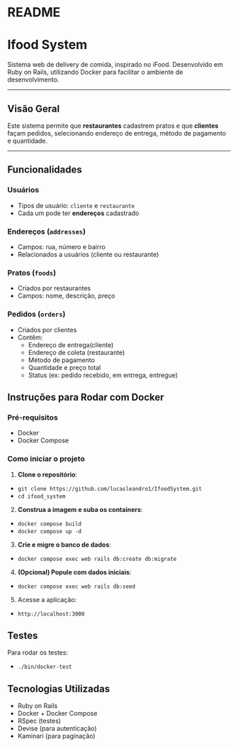 # README
# Ifood System

Sistema web de delivery de comida, inspirado no iFood. Desenvolvido em Ruby on Rails, utilizando Docker para facilitar o ambiente de desenvolvimento.

---

## Visão Geral

Este sistema permite que **restaurantes** cadastrem pratos e que **clientes** façam pedidos, selecionando endereço de entrega, método de pagamento e quantidade.

---

## Funcionalidades

### Usuários
- Tipos de usuário: `cliente` e `restaurante`
- Cada um pode ter **endereços** cadastrado

### Endereços (`addresses`)
- Campos: rua, número e bairro
- Relacionados a usuários (cliente ou restaurante)

### Pratos (`foods`)
- Criados por restaurantes
- Campos: nome, descrição, preço

### Pedidos (`orders`)
- Criados por clientes
- Contêm:
  - Endereço de entrega(cliente)
  - Endereço de coleta (restaurante)
  - Método de pagamento
  - Quantidade e preço total
  - Status (ex: pedido recebido, em entrega, entregue)

## Instruções para Rodar com Docker

### Pré-requisitos

- Docker
- Docker Compose

### Como iniciar o projeto

1. **Clone o repositório**:
 - `git clone https://github.com/lucasleandro1/IfoodSystem.git`
 - `cd ifood_system`

2. **Construa a imagem e suba os containers**:
  - `docker compose build`
  - `docker compose up -d`

3. **Crie e migre o banco de dados**:
  - `docker compose exec web rails db:create db:migrate`

4. **(Opcional) Popule com dados iniciais**:
 - `docker compose exec web rails db:seed`

5. Acesse a aplicação:
  - `http://localhost:3000`

## Testes

Para rodar os testes:
 - `./bin/docker-test`

## Tecnologias Utilizadas

- Ruby on Rails
- Docker + Docker Compose
- RSpec (testes)
- Devise (para autenticação)
- Kaminari (para paginação)